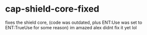 # cap-shield-core-fixed
fixes the shield core, (code was outdated, plus ENT:Use was set to ENT:TrueUse for some reason) im amazed alex didnt fix it yet lol
